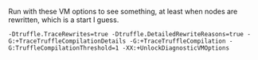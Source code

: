Run with these VM options to see something, at least when nodes are rewritten, which is a start I guess.

```-Dtruffle.TraceRewrites=true -Dtruffle.DetailedRewriteReasons=true -G:+TraceTruffleCompilationDetails -G:+TraceTruffleCompilation -G:TruffleCompilationThreshold=1 -XX:+UnlockDiagnosticVMOptions```
